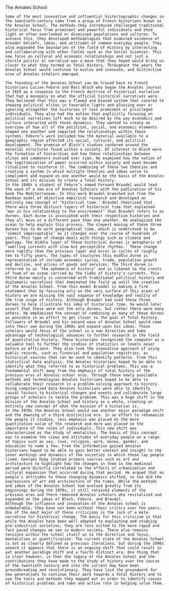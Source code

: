The Annales School

	Some of the most innovative and influential historiographic changes in the twentieth-century came from a group of French historians known as the Annales School. The methods they introduced challenged traditional historical focus from prominent and powerful individuals and shed light on often overlooked or dismissed populations and cultures. To achieve this, they developed methodologies that examined evidence of broader beliefs, ideas, and attitudes of common everyday people. They also expanded the boundaries of the field of History by interacting and collaborating with other fields such as the Social Sciences. This new focus on cultural and economic relationships and not just a sterile politic al narrative was a move that they hoped would bring us closer to what they termed as Total History. Throughout the years the Annales School would continue to evolve and innovate, and distinctive eras of Annales scholars emerged. 
	
	The founding of the Annales School can be traced back to French historians Lucien Febvre and Marc Bloch who began the Annales journal in 1929 as a response to the French doctrine of historical narrative that had a monopoly on what the official historical narratives were. They believed that this was a flawed and biased system that catered to showing political elites in favorable lights and glossing over or ignoring altogether the histories of less prominent or privileged individuals. They also had the notion that explicitly focusing on political narratives left much to be desired by the way economics and culture interacted with those dynamics. They wanted to create an overview of how all of the political, social, and economic elements shaped one another and impacted the relationships within those systems. Febvre’s work included how the material available to a geographic region affected its social, cultural, and political development. The premise of Bloch’s studies centered around the material structures found within a society. Of interest to Bloch were the formation of hierarchies and how these relationships between elites and commoners evolved over time. He examined how the notion of the legitimization of power occurred within society and even became ritualized to reinforce it. The combining of these two theories and creating a system in which multiple theories and ideas serve to compliment and expand on one another would be the basis of the Annales School and its mission to create a Total History.
	In the 1940s a student of Febvre’s named Fernand Braudel would lead the wave of a new era of Annales Scholars with the publication of his book The Mediterranean. In this work Braudel branched out from the Rankean model of objective empirical research and developed an entirely new concept of ‘historical time.’ Braudel theorized that there were three distinct layers of historical time that explained ‘man in his relationship to the environment’ that Braudel refers to as durees. Each duree is associated with their respective histories and they all move at a different pace than one another. He analogized the ocean to help explain this process. The slowest moving of these three durees has to do with geographical time, which is understood to be ‘almost imperceptible’ as it changes over the course of hundreds of years. This type of change deals with things such as climate and geology. The middle layer of these historical durees is metaphoric of ‘swelling currents with slow but perceptible rhythms.’ These change more rapidly than the previous layer and occur in cycles of roughly ten to fifty years. The types of stuctures this middle duree is representative of include economic cycles, trade, population growth and decline, and prices of goods and services. The third duree is referred to as ‘the ephemera of history’ and is likened to the crests of foam of an ocean carried by the tides of history’s currents. This third duree mainly is concerned with traditional political history and diplomatic narratives that dominated the field up until the creation of the Annales School. From this model Braudel is making a firm statement that by focusing only on the very surface of this ocean of history we are missing the vast expanse of knowledge and reality of the true scope of history. Although Braudel had used these three durees to help illustrate his idea of historical time, he would later assert that these were not the only durees, but rather there were many others. He emphasized the concept of combining as many of these durees as possible in an effort to get closer to the goal of Total History. 
	Followers of Braudel and his second wave of Annales School would come into their own during the 1960s and expand upon his ideas. These scholars would focus of the school in a new direction and take advantage of technological advances to further research in the field of quantitative history. These historians recognized the computer as a valuable tool to further the studies of statistics on levels never before as efficient. They also took the innovative approach of using public records, such as financial and population registries, as historical sources that can be used to identify patterns. From this statistical data analysis, the Annales historians hoped to be able to identify what they referred to as historical problems. This was a fundamental shift away from the emphasis of total history of the previous eras of Annales school eras. Through these newly available methods and technologies Annales historians hoped to be able to collaborate their research in a problem-solving approach to history. Using computerized data Annales historians were able to identify causal factors to historical changes and events and collaborate large groups of scholars to tackle the problem. This was a huge shift in the mission of the Annales School and history as a whole, creating an entirely new concept of what the mission of a historian is. 
	In the 1970s the Annales School would see another major paradigm shift and the dawning of a third distinctive era. In an effort to rehumanize the people it studies, less emphasis was placed on the mere quantitative value of the research and more was placed on the importance of the roles of individuals. This new shift was characterized as the study of mentalites. The basis of this concept was to examine the views and attitudes of everyday people on a range of topics such as sex, love, religion, work, money, gender, and education to name a few. From the information gained Annales historians hoped to be able to gain better context and insight to the inner workings and dynamics of the societies in which these lay people lived. Georges Duby studied primary sources such as art and architecture to highlight how the changes in them in the medieval period were directly correlated to the effects of urbanization and cultural expansion that occurred during that period. He argued that as people’s attitudes to these changing dynamics shifted, so too did the expressions of art and architecture of the times. While the methods and ideas of the Annales School had evolved greatly from its beginnings during the 1970s, it still retained elements of the previous eras and there remained Annales scholars who revitalized and expanded on the ideas of Bloch, Febvre, and Braudel. 
	Although the influence and innovation of the Annales School is undebatable, they have not been without their critics over the years. One of the most major of these criticisms is the lack of a meta-narrative for historical change. The basis for this criticism is that while the Annales have been well adapted to explaining and studying pre-industrial societies, they are less suited to the more rapid and fast paced changes we see in modern society. There also remains tensions within the school itself as to the direction and focus, mentalities or quantification. The current state of the Annales School is not as clearly defined as previous iterations, but during the 1990s onward it appears that there is an ongoing shift that could result in yet another paradigm shift and a fourth distinct era. One thing that is clear however, is that the legacy of the Annales School and the contributions they have made to the study of history over the course of the twentieth century and into the current day have been groundbreaking and revolutionary. They have laid the groundwork for new generations to continue their work towards a Total History and to use the tools and methods they mapped out in order to identify causes of historical problems and take and active role in helping solve them. 
